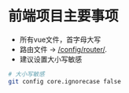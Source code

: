 # 前端项目主要事项

- 所有vue文件，首字母大写
- 路由文件 -> [/config/router/](http://192.168.1.181/gdes/edu-web/tree/master/src/config/router).
- 建议设置大小写敏感 

```sh
# 大小写敏感 
git config core.ignorecase false
```

